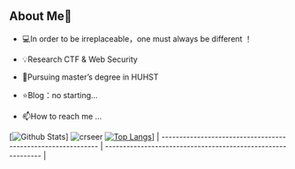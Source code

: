 ## About Me👋
- 💻In order to be irreplaceable，one must always be different ！

- 💡Research  CTF & Web Security

- 🌱Pursuing master’s degree in HUHST

- ⭐️Blog：no starting...

- 📫How to reach me ...

[![Github Stats](https://github-readme-stats.vercel.app/api?username=crseer&show_icons=true&theme=gruvbox_light&count_private=true&bg_color=DEG,C2FFD8,465EFB)]  ![crseer](https://count.getloli.com/get/@crseer?theme=rule34) 
[![Top Langs](https://github-readme-stats.vercel.app/api/top-langs/?username=crseer)](https://github.com/crseer/github-readme-stats)]
| ------------------------------------------------------------ | ------------------------------------------------------------ |
